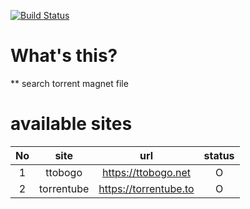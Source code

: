 [![Build Status](https://travis-ci.com/daite/torrent.svg?branch=main)](https://travis-ci.com/daite/torrent)
# What's this?
 ** search torrent magnet file 
# available sites
| No |    site    |          url          | status |
|:--:|:----------:|:---------------------:|:------:|
|  1 |   ttobogo  |  https://ttobogo.net  |    O   |
|  2 | torrentube | https://torrentube.to |    O   |
